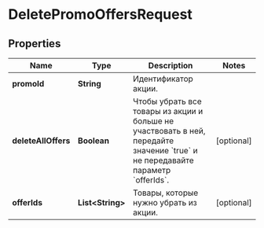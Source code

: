 

# DeletePromoOffersRequest

## Properties

Name | Type | Description | Notes
------------ | ------------- | ------------- | -------------
**promoId** | **String** | Идентификатор акции. | 
**deleteAllOffers** | **Boolean** | Чтобы убрать все товары из акции и больше не участвовать в ней, передайте значение &#x60;true&#x60; и не передавайте параметр &#x60;offerIds&#x60;. |  [optional]
**offerIds** | **List&lt;String&gt;** | Товары, которые нужно убрать из акции. |  [optional]




